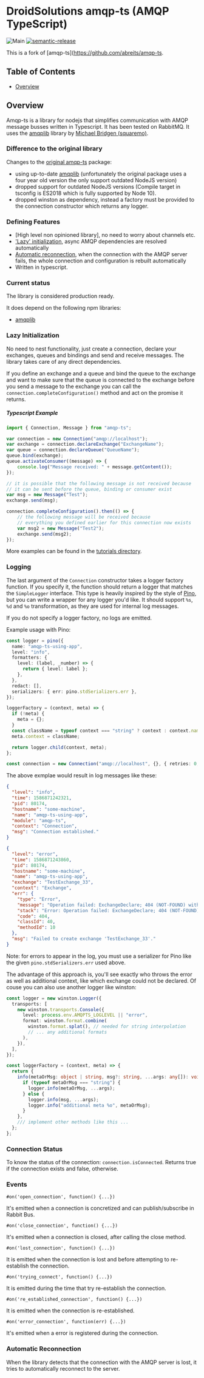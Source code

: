 # DroidSolutions amqp-ts (AMQP TypeScript)

![Main](https://github.com/droidsolutions/amqp-ts/workflows/Main/badge.svg)
[![semantic-release](https://img.shields.io/badge/%20%20%F0%9F%93%A6%F0%9F%9A%80-semantic--release-e10079.svg)](https://github.com/semantic-release/semantic-release)

This is a fork of [amqp-ts](https://github.com/abreits/amqp-ts.

## Table of Contents

- [Overview](#overview)

## Overview <a name="overview"></a>

Amqp-ts is a library for nodejs that simplifies communication with AMQP message busses written in Typescript. It has been tested on RabbitMQ. It uses the [amqplib](http://www.squaremobius.net/amqp.node/) library by [Michael Bridgen (squaremo)](https://github.com/squaremo).

### Difference to the original library

Changes to the [original amqp-ts](https://github.com/abreits/amqp-ts) package:

- using up-to-date [amqplib](http://www.squaremobius.net/amqp.node/) (unfortunately the original package uses a four year old version the only support outdated NodeJS version)
- dropped support for outdated NodeJS versions (Compile target in tsconfig is ES2018 which is fully supported by Node 10).
- dropped winston as dependency, instead a factory must be provided to the connection constructor which returns any logger.

### Defining Features

- [High level non opinioned library], no need to worry about channels etc.
- ['Lazy' initialization](#initialization), async AMQP dependencies are resolved automatically
- [Automatic reconnection](#reconnect), when the connection with the AMQP server fails, the whole connection and configuration is rebuilt automatically
- Written in typescript.

### Current status

The library is considered production ready.

It does depend on the following npm libraries:

- [amqplib](http://www.squaremobius.net/amqp.node/)

### Lazy Initialization <a name="initialization"></a>

No need to nest functionality, just create a connection, declare your exchanges, queues and
bindings and send and receive messages. The library takes care of any direct dependencies.

If you define an exchange and a queue and bind the queue to the exchange and want to make
sure that the queue is connected to the exchange before you send a message to the exchange you can call the `connection.completeConfiguration()` method and act on the promise it returns.

##### Typescript Example

```TypeScript
import { Connection, Message } from "amqp-ts";

var connection = new Connection("amqp://localhost");
var exchange = connection.declareExchange("ExchangeName");
var queue = connection.declareQueue("QueueName");
queue.bind(exchange);
queue.activateConsumer((message) => {
    console.log("Message received: " + message.getContent());
});

// it is possible that the following message is not received because
// it can be sent before the queue, binding or consumer exist
var msg = new Message("Test");
exchange.send(msg);

connection.completeConfiguration().then(() => {
    // the following message will be received because
    // everything you defined earlier for this connection now exists
    var msg2 = new Message("Test2");
    exchange.send(msg2);
});
```

More examples can be found in the [tutorials directory](https://github.com/abreits/amqp-ts/tree/master/tutorials).

### Logging

The last argument of the `Connection` constructor takes a logger factory function. If you specify it, the function should return a logger that matches the `SimpleLogger` interface. This type is heavily inspired by the style of [Pino](https://github.com/pinojs/pino), but you can write a wrapper for any logger you'd like. It should support `%s`, `%d` and `%o` transformation, as they are used for internal log messages.

If you do not specify a logger factory, no logs are emitted.

Example usage with Pino:

```ts
const logger = pino({
  name: "amqp-ts-using-app",
  level: "info",
  formatters: {
    level: (label, _number) => {
      return { level: label };
    },
  },
  redact: [],
  serializers: { err: pino.stdSerializers.err },
});

loggerFactory = (context, meta) => {
  if (!meta) {
    meta = {};
  }
  const className = typeof context === "string" ? context : context.name;
  meta.context = className;

  return logger.child(context, meta);
};

const connection = new Connection("amqp://localhost", {}, { retries: 0, interval: 1500 }, loggerFactory);
```

The above exmplae would result in log messages like these:

```json
{
  "level": "info",
  "time": 1586871242321,
  "pid": 80174,
  "hostname": "some-machine",
  "name": "amqp-ts-using-app",
  "module": "amqp-ts",
  "context": "Connection",
  "msg": "Connection established."
}
```

```json
{
  "level": "error",
  "time": 1586871243860,
  "pid": 80174,
  "hostname": "some-machine",
  "name": "amqp-ts-using-app",
  "exchange": "TestExchange_33",
  "context": "Exchange",
  "err": {
    "type": "Error",
    "message": "Operation failed: ExchangeDeclare; 404 (NOT-FOUND) with message \"NOT_FOUND - no exchange 'TestExchange_33' in vhost '/'\"",
    "stack": "Error: Operation failed: ExchangeDeclare; 404 (NOT-FOUND) with message \"NOT_FOUND - no exchange 'TestExchange_33' in vhost '/'\"\n    at reply ...",
    "code": 404,
    "classId": 40,
    "methodId": 10
  },
  "msg": "Failed to create exchange 'TestExchange_33'."
}
```

Note: for errors to appear in the log, you must use a serializer for Pino like the given `pino.stdSerializers.err` used above.

The advantage of this approach is, you'll see exactly who throws the error as well as additional context, like which exchange could not be declared. Of couse you can also use another logger like winston:

```ts
const logger = new winston.Logger({
  transports: [
    new winston.transports.Console({
      level: process.env.AMQPTS_LOGLEVEL || "error",
      format: winston.format.combine(
        winston.format.splat(), // needed for string interpolation
        // ... any additional formats
      ),
    }),
  ],
});

const loggerFactory = (context, meta) => {
  return {
    info(metaOrMsg: object | string, msg?: string, ...args: any[]): void {
      if (typeof metaOrMsg === "string") {
        logger.info(metaOrMsg, ...args);
      } else {
        logger.info(msg, ...args);
        logger.info("additional meta %o", metaOrMsg);
      }
    },
    /// implement other methods like this ...
  };
};
```

### Connection Status

To know the status of the connection: `connection.isConnected`. Returns true if the connection exists and false, otherwise.

### Events

    #on('open_connection', function() {...})

It's emitted when a connection is concretized and can publish/subscribe in Rabbit Bus.

    #on('close_connection', function() {...})

It's emitted when a connection is closed, after calling the close method.

    #on('lost_connection', function() {...})

It is emitted when the connection is lost and before attempting to re-establish the connection.

    #on('trying_connect', function() {...})

It is emitted during the time that try re-establish the connection.

    #on('re_established_connection', function() {...})

It is emitted when the connection is re-established.

    #on('error_connection', function(err) {...})

It's emitted when a error is registered during the connection.

### Automatic Reconnection <a name="reconnect"></a>

When the library detects that the connection with the AMQP server is lost, it tries to automatically reconnect to the server.
